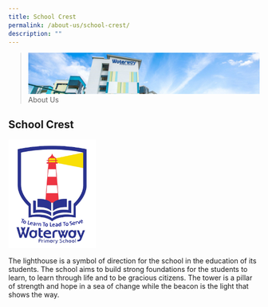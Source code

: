 ```yaml
---
title: School Crest
permalink: /about-us/school-crest/
description: ""
---
```


> ![](/images/about-us_02.jpg)
> About Us 

## School Crest

<img src="/images/Waterway-Logo.gif"  
     style="width:35%">

The lighthouse is a symbol of direction for the school in the education of its students. The school aims to build strong foundations for the students to learn, to learn through life and to be gracious citizens. The tower is a pillar of strength and hope in a sea of change while the beacon is the light that shows the way.